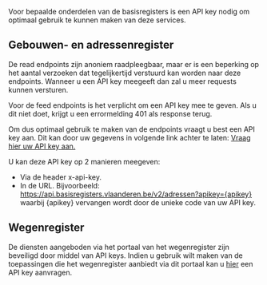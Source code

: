Voor bepaalde onderdelen van de basisregisters is een API key nodig om optimaal gebruik te kunnen maken van deze services.

## Gebouwen- en adressenregister

De read endpoints zijn anoniem raadpleegbaar, maar er is een beperking op het aantal verzoeken dat tegelijkertijd verstuurd kan worden naar deze endpoints. Wanneer u een API key meegeeft dan zal u meer requests kunnen versturen.

Voor de feed endpoints is het verplicht om een API key mee te geven. Als u dit niet doet, krijgt u een errormelding 401 als response terug.

Om dus optimaal gebruik te maken van de endpoints vraagt u best een API key aan. Dit kan door uw gegevens in volgende link achter te laten: [Vraag hier uw API key aan.][1]

U kan deze API key op 2 manieren meegeven:
* Via de header x-api-key.
* In de URL. Bijvoorbeeld: https://api.basisregisters.vlaanderen.be/v2/adressen?apikey={apikey} waarbij {apikey} vervangen wordt door de unieke code van uw API key.

## Wegenregister

De diensten aangeboden via het portaal van het wegenregister zijn beveiligd door middel van API keys. Indien u gebruik wilt maken van de toepassingen die het wegenregister aanbiedt via dit portaal kan u [hier][2] een API key aanvragen.

[1]:https://dynamicforms.crmiv.vlaanderen.be/DynamicForms/Page/Show/CfDJ8M4Eu9v84l9JmW3p7WGylS-u2ToCLC5KvqQZmZ4G99X5TBULO4n0LCDpm7870eDUOk90hogqVcE7BCVQf2u_4WlsZ7B8friBrkyuAqmXYpIX_BzvQVVo8eUZyNd-njc33Y-Z-B87y03Y2Jgukp2AN5U93jT1Xv2l0afgvenLD9k0fasSMJkt4uNzKmlr_gILGrOy%2FJSqnRom_MLu0h7sALJ8uNvPywCMsZ1zy5Lal4h63?path=APIKey-aanvraag
[2]:https://dynamicforms.crmiv.vlaanderen.be/DynamicForms/Page/Show/CfDJ8GPktGo7Wz5OkeXsfMuUHKWKZpQQq5MGTlvA_dE0k6VATxu3m7M-o1GwqccFdQKCv7ecSBuuHm4j3kt9jGWgye3UZhlDU9kXWmhhy8B23pHtJQ8on8kjJFm3401_LV9GVvNi20YCHqKVWAxbMoje17pgky3OxyEBdXfcura2ORSRUZl5uoZOPPCthIwAKDRuKhWg%2FlKI8tuBjusf8M6zmarDJnbOivCPO5DwVrMdtBTwp?path=APIKeyWR
